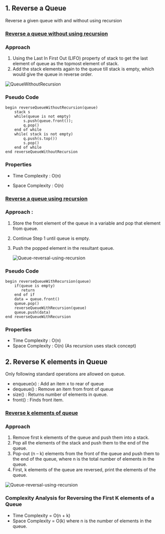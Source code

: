 ## 1. Reverse a Queue

Reverse a given queue with and without using recursion

### [Reverse a queue without using recursion](https://www.geeksforgeeks.org/reversing-a-queue/)

### Approach

1. Using the Last In First Out (LIFO) property of stack to get the last element of queue as the topmost element of stack.
2. Add the stack elements again to the queue till stack is empty, which would give the queue in reverse order.

<!-- image to help better explain the concept -->

![QueueWithoutRecursion](https://user-images.githubusercontent.com/58851969/156617495-66c5bcc1-8c21-4e9e-ab51-a28896166338.png)

<!-- citation : [Here](https://www.codespeedy.com/reverse-a-queue-in-python/)  -->

### Pseudo Code

```
begin reverseQueueWithoutRecursion(queue)
    stack s
    while(queue is not empty)
        s.push(queue.front());
        q.pop()
    end of while
    while( stack is not empty)
        q.push(s.top())
        s.pop()
    end of while
end reverseQueueWithoutRecursion
```

### Properties

- Time Complexity : O(n)

- Space Complexity : O(n)

### [Reverse a queue using recursion](https://www.geeksforgeeks.org/reversing-queue-using-recursion/)

### Approach :

1. Store the front element of the queue in a variable and pop that element from queue.
2. Continue Step 1 until queue is empty.
3. Push the popped element in the resultant queue.

   <!-- image to help better explain the concept -->

   ![Queue-reversal-using-recursion](https://user-images.githubusercontent.com/58851969/156620794-d21157e6-54a3-46ed-b9c6-e5c354bee35e.jpg)
   <!-- citation : [Here](https://www.geeksforgeeks.org/reversing-queue-using-recursion/)  -->

### Pseudo Code

```
begin reverseQueueWithRecursion(queue)
    if(queue is empty)
       return
    end of if
    data = queue.front()
    queue.pop()
    reverseQueueWithRecursion(queue)
    queue.push(data)
end reverseQueueWithRecursion
```

### Properties

- Time Complexity : O(n)
- Space Complexity : O(n) (As recursion uses stack concept)


## 2. Reverse K elements in Queue
Only following standard operations are allowed on queue. 
- enqueue(x) : Add an item x to rear of queue
- dequeue() :  Remove an item from front of queue
- size() :     Returns number of elements in queue.
- front() :    Finds front item.

### [Reverse k elements of queue](https://www.geeksforgeeks.org/reversing-first-k-elements-queue/)

### Approach

1. Remove first k elements of the queue and push them into a stack.
2. Pop all the elements of the stack and push them to the end of the queue.
3. Pop-out (n – k) elements from the front of the queue and push them to the end of the queue, where n is the total number of elements in the queue.
4. First, k elements of the queue are reversed, print the elements of the queue.

<!-- image to help better explain the concept -->

   ![Queue-reversal-using-recursion](https://www.tutorialcup.com/wp-content/uploads/2020/06/ReversingtheFirstKelementsofaQueue1.png?ezimgfmt=ng:webp/ngcb41)
  

### Complexity Analysis for Reversing the First K elements of a Queue
- Time Complexity = O(n + k)
- Space Complexity = O(k) 
where n is the number of elements in the queue.